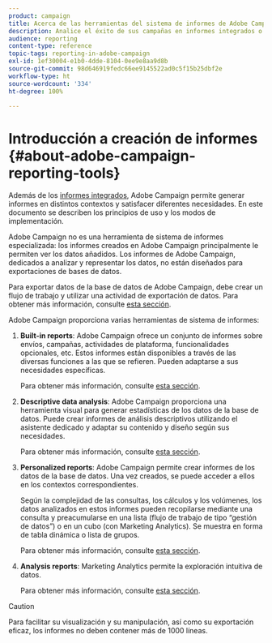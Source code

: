 ```yaml
---
product: campaign
title: Acerca de las herramientas del sistema de informes de Adobe Campaign
description: Analice el éxito de sus campañas en informes integrados o personalizados.
audience: reporting
content-type: reference
topic-tags: reporting-in-adobe-campaign
exl-id: 1ef30004-e1b0-4dde-8104-0ee9e8aa9d8b
source-git-commit: 98d646919fedc66ee9145522ad0c5f15b25dbf2e
workflow-type: ht
source-wordcount: '334'
ht-degree: 100%

---
```


# Introducción a creación de informes {#about-adobe-campaign-reporting-tools}

Además de los [informes integrados](../../reporting/using/about-campaign-built-in-reports.md), Adobe Campaign permite generar informes en distintos contextos y satisfacer diferentes necesidades. En este documento se describen los principios de uso y los modos de implementación.

Adobe Campaign no es una herramienta de sistema de informes especializada: los informes creados en Adobe Campaign principalmente le permiten ver los datos añadidos. Los informes de Adobe Campaign, dedicados a analizar y representar los datos, no están diseñados para exportaciones de bases de datos.

Para exportar datos de la base de datos de Adobe Campaign, debe crear un flujo de trabajo y utilizar una actividad de exportación de datos. Para obtener más información, consulte [esta sección](../../workflow/using/about-action-activities.md).

Adobe Campaign proporciona varias herramientas de sistema de informes:

1. **Built-in reports**: Adobe Campaign ofrece un conjunto de informes sobre envíos, campañas, actividades de plataforma, funcionalidades opcionales, etc. Estos informes están disponibles a través de las diversas funciones a las que se refieren. Pueden adaptarse a sus necesidades específicas.

   Para obtener más información, consulte [esta sección](../../reporting/using/about-campaign-built-in-reports.md).

1. **Descriptive data analysis**: Adobe Campaign proporciona una herramienta visual para generar estadísticas de los datos de la base de datos. Puede crear informes de análisis descriptivos utilizando el asistente dedicado y adaptar su contenido y diseño según sus necesidades.

   Para obtener más información, consulte [esta sección](../../reporting/using/about-descriptive-analysis.md).

1. **Personalized reports**: Adobe Campaign permite crear informes de los datos de la base de datos. Una vez creados, se puede acceder a ellos en los contextos correspondientes.

   Según la complejidad de las consultas, los cálculos y los volúmenes, los datos analizados en estos informes pueden recopilarse mediante una consulta y preacumularse en una lista (flujo de trabajo de tipo “gestión de datos”) o en un cubo (con Marketing Analytics). Se muestra en forma de tabla dinámica o lista de grupos.

   Para obtener más información, consulte [esta sección](../../reporting/using/about-reports-creation-in-campaign.md).

1. **Analysis reports**: Marketing Analytics permite la exploración intuitiva de datos.

   Para obtener más información, consulte [esta sección](../../reporting/using/about-cubes.md).

>[!CAUTION]
>
>Para facilitar su visualización y su manipulación, así como su exportación eficaz, los informes no deben contener más de 1000 líneas.

